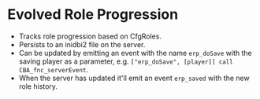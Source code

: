 # Evolved Role Progression

- Tracks role progression based on CfgRoles.
- Persists to an inidbi2 file on the server.
- Can be updated by emitting an event with the name `erp_doSave` with the saving player as a parameter, e.g. `["erp_doSave", [player]] call CBA_fnc_serverEvent`.
- When the server has updated it'll emit an event `erp_saved` with the new role history.
